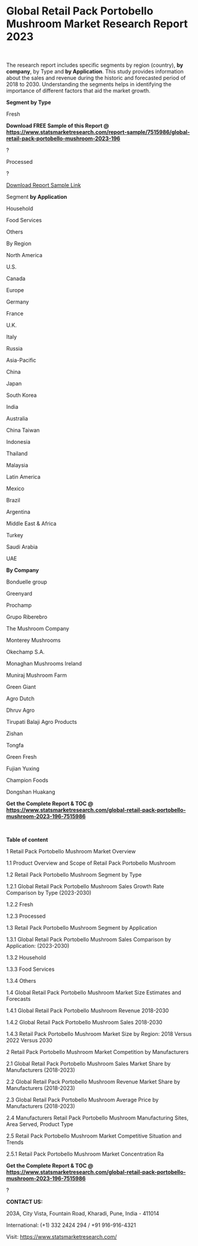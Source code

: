 <h1>Global Retail Pack Portobello Mushroom Market Research Report 2023</h1><br/><p>The research report includes specific segments by region (country), <strong>by company</strong>, by Type and <strong>by Application</strong>. This study provides information about the sales and revenue during the historic and forecasted period of 2018 to 2030. Understanding the segments helps in identifying the importance of different factors that aid the market growth.</p>
 
 
 
 <p><strong>Segment by Type</strong></p>
 
 
 
 <p>Fresh</p>
 
 
 
 <div><b>Download FREE Sample of this Report @ <a href="https://www.statsmarketresearch.com/download-free-sample/7515986/global-retail-pack-portobello-mushroom-2023-196">https://www.statsmarketresearch.com/report-sample/7515986/global-retail-pack-portobello-mushroom-2023-196</a></b></div>
 
 
 
 <p>? </p>
 
 
 
 <p>Processed</p>
 
 
 
 <p>? </p>
 
 
 
 <p><a href="https://www.statsmarketresearch.com/download-free-sample/7515986/global-retail-pack-portobello-mushroom-2023-196">Download Report Sample Link</a></p>
 
 
 
 <p>Segment <strong>by Application</strong></p>
 
 
 
 <p>Household</p>
 
 
 
 <p>Food Services</p>
 
 
 
 <p>Others</p>
 
 
 
 <p>By Region</p>
 
 
 
 <p>North America</p>
 
 
 
 <p>U.S.</p>
 
 
 
 <p>Canada</p>
 
 
 
 <p>Europe</p>
 
 
 
 <p>Germany</p>
 
 
 
 <p>France</p>
 
 
 
 <p>U.K.</p>
 
 
 
 <p>Italy</p>
 
 
 
 <p>Russia</p>
 
 
 
 <p>Asia-Pacific</p>
 
 
 
 <p>China</p>
 
 
 
 <p>Japan</p>
 
 
 
 <p>South Korea</p>
 
 
 
 <p>India</p>
 
 
 
 <p>Australia</p>
 
 
 
 <p>China Taiwan</p>
 
 
 
 <p>Indonesia</p>
 
 
 
 <p>Thailand</p>
 
 
 
 <p>Malaysia</p>
 
 
 
 <p>Latin America</p>
 
 
 
 <p>Mexico</p>
 
 
 
 <p>Brazil</p>
 
 
 
 <p>Argentina</p>
 
 
 
 <p>Middle East & Africa</p>
 
 
 
 <p>Turkey</p>
 
 
 
 <p>Saudi Arabia</p>
 
 
 
 <p>UAE</p>
 
 
 
 <p><strong>By Company</strong></p>
 
 
 
 <p>Bonduelle group</p>
 
 
 
 <p>Greenyard</p>
 
 
 
 <p>Prochamp</p>
 
 
 
 <p>Grupo Riberebro</p>
 
 
 
 <p>The Mushroom Company</p>
 
 
 
 <p>Monterey Mushrooms</p>
 
 
 
 <p>Okechamp S.A.</p>
 
 
 
 <p>Monaghan Mushrooms Ireland</p>
 
 
 
 <p>Muniraj Mushroom Farm</p>
 
 
 
 <p>Green Giant</p>
 
 
 
 <p>Agro Dutch</p>
 
 
 
 <p>Dhruv Agro</p>
 
 
 
 <p>Tirupati Balaji Agro Products</p>
 
 
 
 <p>Zishan</p>
 
 
 
 <p>Tongfa</p>
 
 
 
 <p>Green Fresh</p>
 
 
 
 <p>Fujian Yuxing</p>
 
 
 
 <p>Champion Foods</p>
 
 
 
 <p>Dongshan Huakang</p>
 
 
 
 <div><b>Get the Complete Report & TOC @ <a href="https://www.statsmarketresearch.com/global-retail-pack-portobello-mushroom-2023-196-7515986">https://www.statsmarketresearch.com/global-retail-pack-portobello-mushroom-2023-196-7515986</a></b></div>
 
 
 
 <p><br />
 
 <b>Table of content</b></p>
 
 
 
 <p>1 Retail Pack Portobello Mushroom Market Overview<br />
 
 1.1 Product Overview and Scope of Retail Pack Portobello Mushroom<br />
 
 1.2 Retail Pack Portobello Mushroom Segment by Type<br />
 
 1.2.1 Global Retail Pack Portobello Mushroom Sales Growth Rate Comparison by Type (2023-2030)<br />
 
 1.2.2 Fresh<br />
 
 1.2.3 Processed<br />
 
 1.3 Retail Pack Portobello Mushroom Segment by Application<br />
 
 1.3.1 Global Retail Pack Portobello Mushroom Sales Comparison by Application: (2023-2030)<br />
 
 1.3.2 Household<br />
 
 1.3.3 Food Services<br />
 
 1.3.4 Others<br />
 
 1.4 Global Retail Pack Portobello Mushroom Market Size Estimates and Forecasts<br />
 
 1.4.1 Global Retail Pack Portobello Mushroom Revenue 2018-2030<br />
 
 1.4.2 Global Retail Pack Portobello Mushroom Sales 2018-2030<br />
 
 1.4.3 Retail Pack Portobello Mushroom Market Size by Region: 2018 Versus 2022 Versus 2030<br />
 
 2 Retail Pack Portobello Mushroom Market Competition by Manufacturers<br />
 
 2.1 Global Retail Pack Portobello Mushroom Sales Market Share by Manufacturers (2018-2023)<br />
 
 2.2 Global Retail Pack Portobello Mushroom Revenue Market Share by Manufacturers (2018-2023)<br />
 
 2.3 Global Retail Pack Portobello Mushroom Average Price by Manufacturers (2018-2023)<br />
 
 2.4 Manufacturers Retail Pack Portobello Mushroom Manufacturing Sites, Area Served, Product Type<br />
 
 2.5 Retail Pack Portobello Mushroom Market Competitive Situation and Trends<br />
 
 2.5.1 Retail Pack Portobello Mushroom Market Concentration Ra</p>
 
 
 
 <div><b>Get the Complete Report & TOC @ <a href="https://www.statsmarketresearch.com/global-retail-pack-portobello-mushroom-2023-196-7515986">https://www.statsmarketresearch.com/global-retail-pack-portobello-mushroom-2023-196-7515986</a></b></div>
 
 
 
 <p>? </p>
 
 
 
 <p><b>CONTACT US:</b><br />
 
 203A, City Vista, Fountain Road, Kharadi, Pune, India - 411014<br />
 
 International: (+1) 332 2424 294 / +91 916-916-4321<br />
 
 Visit: <a href="https://www.statsmarketresearch.com/">https://www.statsmarketresearch.com/</a></p>